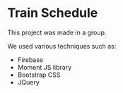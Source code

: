 # Train Schedule

This project was made in a group.

We used various techniques such as:
  
  <ul>
    <li>Firebase</li>
    <li>Moment JS library</li>
    <li>Bootstrap CSS</li>
    <li>JQuery</li>
  </ul>
